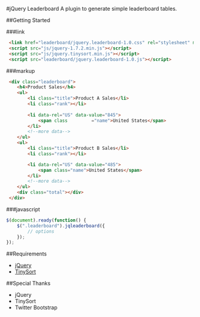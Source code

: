 #jQuery Leaderboard
	A plugin to generate simple leaderboard tables.

##Getting Started

###link

```html
 <link href="leaderboard/jquery.leaderboard-1.0.css" rel="stylesheet" media="screen">  
 <script src="js/jquery-1.7.2.min.js"></script>  
 <script src="js/jquery.tinysort.min.js"></script>  
 <script src="leaderboard/jquery.leaderboard-1.0.js"></script>  
```

###markup

```html
 <div class="leaderboard">
	<h4>Product Sales</h4>
	<ul>
		<li class="title">Product A Sales</li>
		<li class="rank"></li>
		
		<li data-rel="US" data-value="845">
			<span class			="name">United States</span>
		</li>
		<!--more data-->
	</ul>
	<ul>
		<li class="title">Product B Sales</li>
		<li class="rank"></li>

		<li data-rel="US" data-value="485">
			<span class="name">United States</span>
		</li>
		<!--more data-->
	</ul>	
	<div class="total"></div>
 </div>
```

###javascript

```js
$(document).ready(function() { 
	$(".leaderboard").jqleaderboard({
		// options
	});
});
```

##Requirements
* [jQuery](http://jquery.com/)
* [TinySort](https://github.com/Sjeiti/TinySort)

##Special Thanks
* jQuery
* TinySort
* Twitter Bootstrap
